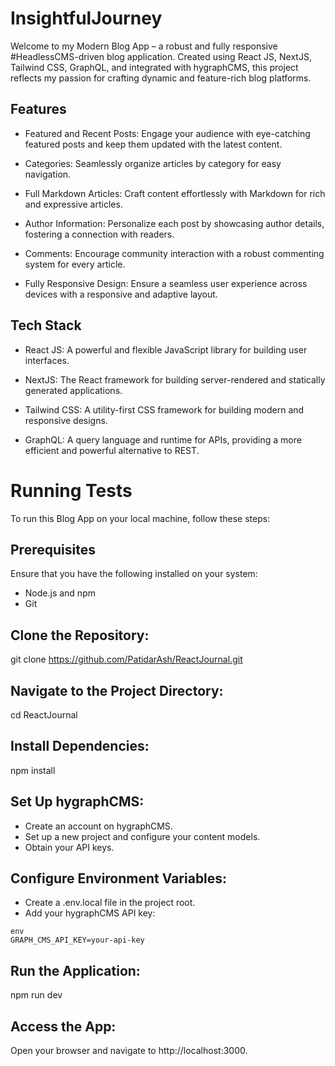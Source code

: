 # InsightfulJourney

Welcome to my Modern Blog App – a robust and fully responsive #HeadlessCMS-driven blog application. Created using React JS, NextJS, Tailwind CSS, GraphQL, and integrated with hygraphCMS, this project reflects my passion for crafting dynamic and feature-rich blog platforms.


## Features
 

- Featured and Recent Posts: Engage your audience with eye-catching featured posts and keep them updated with the latest content.

- Categories: Seamlessly organize articles by category for easy navigation.

- Full Markdown Articles: Craft content effortlessly with Markdown for rich and expressive articles.

- Author Information: Personalize each post by showcasing author details, fostering a connection with readers.

- Comments: Encourage community interaction with a robust commenting system for every article.

- Fully Responsive Design: Ensure a seamless user experience across devices with a responsive and adaptive layout.


## Tech Stack

- React JS: A powerful and flexible JavaScript library for building user interfaces.

- NextJS: The React framework for building server-rendered and statically generated applications.

- Tailwind CSS: A utility-first CSS framework for building modern and responsive designs.

- GraphQL: A query language and runtime for APIs, providing a more efficient and powerful alternative to REST.



# Running Tests

To run this Blog App on your local machine, follow these steps:

## Prerequisites
Ensure that you have the following installed on your system:

-  Node.js and npm
- Git

## Clone the Repository:
git clone https://github.com/PatidarAsh/ReactJournal.git
## Navigate to the Project Directory:

cd ReactJournal

## Install Dependencies:
npm install

## Set Up hygraphCMS:
- Create an account on hygraphCMS.
- Set up a new project and configure your content models.
- Obtain your API keys.
## Configure Environment Variables:
- Create a .env.local file in the project root.
- Add your hygraphCMS API key:
``` 
env
GRAPH_CMS_API_KEY=your-api-key 
```
## Run the Application:
npm run dev

## Access the App:
Open your browser and navigate to http://localhost:3000.



